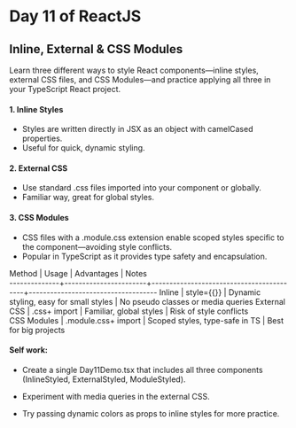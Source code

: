 # Day 11 of ReactJS

## Inline, External & CSS Modules

 Learn three different ways to style React components—inline styles, external CSS files, and CSS Modules—and practice applying all three in your TypeScript React project.


#### 1. Inline Styles
- Styles are written directly in JSX as an object with camelCased properties.
- Useful for quick, dynamic styling.

#### 2. External CSS
- Use standard .css files imported into your component or globally.
- Familiar way, great for global styles.

#### 3. CSS Modules
- CSS files with a .module.css extension enable scoped styles specific to the component—avoiding style conflicts.
- Popular in TypeScript as it provides type safety and encapsulation.


Method        |  Usage                |  Advantages                              |  Notes                             
--------------+-----------------------+------------------------------------------+------------------------------------
Inline        |  style={{}}           |  Dynamic styling, easy for small styles  |  No pseudo classes or media queries
External CSS  |  .css+ import         |  Familiar, global styles                 |  Risk of style conflicts           
CSS Modules   |  .module.css+ import  |  Scoped styles, type-safe in TS          |  Best for big projects             


#### Self work:
- Create a single Day11Demo.tsx that includes all three components (InlineStyled, ExternalStyled, ModuleStyled).

- Experiment with media queries in the external CSS.

- Try passing dynamic colors as props to inline styles for more practice.
